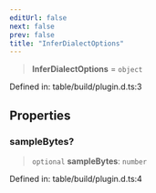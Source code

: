 ```yaml
---
editUrl: false
next: false
prev: false
title: "InferDialectOptions"
---
```


> **InferDialectOptions** = `object`

Defined in: table/build/plugin.d.ts:3

## Properties

### sampleBytes?

> `optional` **sampleBytes**: `number`

Defined in: table/build/plugin.d.ts:4
